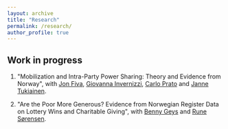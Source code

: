 ```yaml
---
layout: archive
title: "Research"
permalink: /research/
author_profile: true
---
```


## Work in progress

1. "Mobilization and Intra-Party Power Sharing: Theory and Evidence from Norway", with [Jon Fiva](https://www.jon.fiva.no/), [Giovanna Invernizzi](https://giovannainvernizzi.com), [Carlo Prato](https://sites.google.com/site/carloprato1982/carlo-prato) and [Janne Tukiainen](https://www.utu.fi/en/people/janne-tukiainen).

2. "Are the Poor More Generous? Evidence from Norwegian Register Data on Lottery Wins and Charitable Giving", with [Benny Geys](https://www.bi.edu/about-bi/employees/department-of-economics/benny-geys/) and [Rune Sørensen](https://www.runesorensen.org/).

<!--- {% if author.googlescholar %}
  You can also find my articles on <u><a href="{{author.googlescholar}}">my Google Scholar profile</a>.</u>
{% endif %}

{% include base_path %}

{% for post in site.publications reversed %}
{% include archive-single.html %}
{% endfor %}--->
